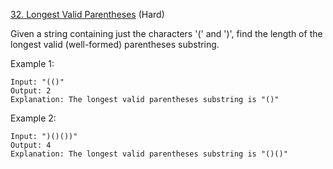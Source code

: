 [32. Longest Valid Parentheses](https://leetcode.com/problems/longest-valid-parentheses/) (Hard)

Given a string containing just the characters '(' and ')', find the length of the longest valid (well-formed) parentheses substring.

Example 1:
```
Input: "(()"
Output: 2
Explanation: The longest valid parentheses substring is "()"
```

Example 2:
```
Input: ")()())"
Output: 4
Explanation: The longest valid parentheses substring is "()()"
```
